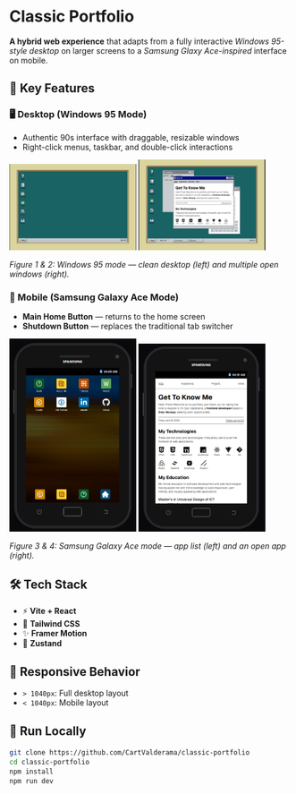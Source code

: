 # Classic Portfolio

**A hybrid web experience** that adapts from a fully interactive _Windows 95-style desktop_ on larger screens to a _Samsung Glaxy Ace-inspired_ interface on mobile.

## 🌟 Key Features

### 🖥️ Desktop (Windows 95 Mode)

- Authentic 90s interface with draggable, resizable windows
- Right-click menus, taskbar, and double-click interactions

<p>
  <img src="src/assets/pics/image.png" alt="Clean Desktop" width="45%" />
  <img src="src/assets/pics/image-3.png" alt="Open Windows" width="45%" />
</p>
<p>
  <em>Figure 1 & 2: Windows 95 mode — clean desktop (left) and multiple open windows (right).</em>
</p>

### 📱 Mobile (Samsung Galaxy Ace Mode)

- **Main Home Button** — returns to the home screen
- **Shutdown Button** — replaces the traditional tab switcher

<p>
  <img src="src/assets/pics/image-1.png" alt="App List" width="45%"  />
  <img src="src/assets/pics/image-2.png" alt="Open App" width="45%" />
</p>
<p>
  <em>Figure 3 & 4: Samsung Galaxy Ace mode — app list (left) and an open app (right).</em>
</p>

## 🛠️ Tech Stack

- ⚡ **Vite + React**
- 🎨 **Tailwind CSS**
- ✨ **Framer Motion**
- 🧠 **Zustand**

## 📐 Responsive Behavior

- `> 1040px`: Full desktop layout
- `< 1040px`: Mobile layout

## 🚀 Run Locally

```bash
git clone https://github.com/CartValderama/classic-portfolio
cd classic-portfolio
npm install
npm run dev
```
